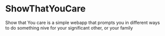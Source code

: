 # ShowThatYouCare
Show that You care is a simple webapp that prompts you in different ways to do something nive for your significant other, or your family
